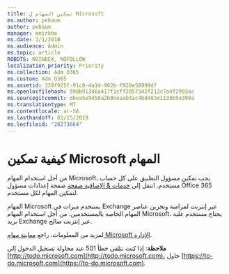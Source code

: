 ```yaml
---
title: تمكين المهام ل Microsoft
ms.author: pebaum
author: pebaum
manager: mnirkhe
ms.date: 3/1/2018
ms.audience: Admin
ms.topic: article
ROBOTS: NOINDEX, NOFOLLOW
localization_priority: Priority
ms.collection: Adm_O365
ms.custom: Adm_O365
ms.assetid: 339f925f-91c8-4a1d-902b-f920e58999df
ms.openlocfilehash: 598b91346a417f1cff2057342f212c7a4f2993ac
ms.sourcegitcommit: d6ea5e9458a2b8ceaab3ac4bd483e1130b9a398a
ms.translationtype: MT
ms.contentlocale: ar-SA
ms.lasthandoff: 01/15/2019
ms.locfileid: "28273664"
---
```

# <a name="how-to-enable-microsoft-to-do"></a>كيفية تمكين Microsoft المهام

من أجل استخدام المهام Microsoft، يجب تمكين مسؤول التطبيق على كل حساب مستخدم. انتقل إلى [خدمات &amp; الإضافية صفحة](https://portal.office.com/adminportal/home#/Settings/ServicesAndAddIns) صفحة إعدادات مسؤول Office 365 لتمكين المهام لكل مستخدم. 
  
المهام Microsoft يستخدم ميزات في Exchange عبر إنترنت لمزامنة وتخزين عناصر المهام الخاصة بالمستخدمين. من أجل استخدام المهام Microsoft، يحتاج مستخدم علبة بريد Exchange عبر إنترنت صالح.
  
لمزيد من المعلومات، راجع [معاينة مهام Microsoft الإدارة](https://support.office.com/article/490c1a8c-2333-4952-8125-841afadb9620.aspx).
  
 **ملاحظة**: إذا كنت تتلقى خطأ 501 عند محاولة تسجيل الدخول إلى [http://todo.microsoft.com](http://todo.microsoft.com)، حاول [https://to-do.microsoft.com](https://to-do.microsoft.com).
  

